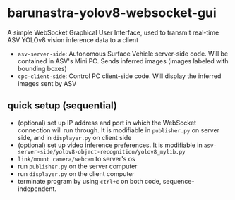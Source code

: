 # barunastra-yolov8-websocket-gui
A simple WebSocket Graphical User Interface, used to transmit real-time ASV YOLOv8 vision inference data to a client
- `asv-server-side`: Autonomous Surface Vehicle server-side code. Will be contained in ASV's Mini PC. Sends inferred images (images labeled with bounding boxes)
- `cpc-client-side`: Control PC client-side code. Will display the inferred images sent by ASV


## quick setup (sequential)
- (optional) set up IP address and port in which the WebSocket connection will run through. It is modifiable in `publisher.py` on server side, and in `displayer.py` on client side
- (optional) set up video inference preferences. It is modifiable in `asv-server-side/yolov8-object-recognition/yolov8_mylib.py`
- `link/mount camera/webcam` to server's os
- run `publisher.py` on the server computer
- run `displayer.py` on the client computer
- terminate program by using `ctrl+c` on both code, sequence-independent.

